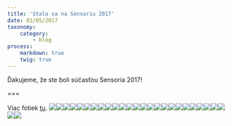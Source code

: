 ```yaml
---
title: 'Stalo sa na Sensoriu 2017'
date: 01/05/2017
taxonomy:
    category:
        - blog
process:
    markdown: true
    twig: true
---
```


Ďakujeme, že ste boli súčasťou Sensoria 2017!

===

Viac fotiek [tu](https://www.facebook.com/pg/sensoriumsvk/photos/?ref=page_internal).
![](fotilRadovan%20%282%20of%2049%29.jpg)![](fotilRadovan%20%283%20of%2049%29.jpg)![](fotilRadovan%20%285%20of%2049%29.jpg)![](fotilRadovan%20%287%20of%2049%29.jpg)![](fotilRadovan%20%2810%20of%2049%29.jpg)![](fotilRadovan%20%2812%20of%2049%29.jpg)![](fotilRadovan%20%2813%20of%2049%29.jpg)![](fotilRadovan%20%2815%20of%2049%29.jpg)![](fotilRadovan%20%2816%20of%2049%29.jpg)![](fotilRadovan%20%2817%20of%2049%29.jpg)![](fotilRadovan%20%2819%20of%2049%29.jpg)![](fotilRadovan%20%2822%20of%2049%29.jpg)![](fotilRadovan%20%2824%20of%2049%29.jpg)![](fotilRadovan%20%2827%20of%2049%29.jpg)![](fotilRadovan%20%2829%20of%2049%29.jpg)![](fotilRadovan%20%2832%20of%2049%29.jpg)![](fotilRadovan%20%2833%20of%2049%29.jpg)![](fotilRadovan%20%2837%20of%2049%29.jpg)![](fotilRadovan%20%2829%20of%2049%29.jpg)![](fotilRadovan%20%2839%20of%2049%29.jpg)![](fotilRadovan%20%2840%20of%2049%29.jpg)![](fotilRadovan%20%2843%20of%2049%29.jpg)![](fotilRadovan%20%2844%20of%2049%29.jpg)![](fotilRadovan%20%2846%20of%2049%29.jpg)![](IMG_4364.JPG)![](IMG_4372.JPG)![](IMG_4402.JPG)